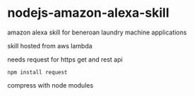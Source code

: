 # nodejs-amazon-alexa-skill
amazon alexa skill for beneroan laundry machine applications

skill hosted from aws lambda

needs request for https get and rest api

```
npm install request
```

compress with node modules
